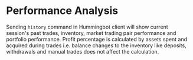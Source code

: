# Performance Analysis

Sending `history` command in Hummingbot client will show current session's past trades, inventory, market trading pair performance and portfolio performance. Profit percentage is calculated by assets spent and acquired during trades i.e. balance changes to the inventory like deposits, withdrawals and manual trades does not affect the calculation.
